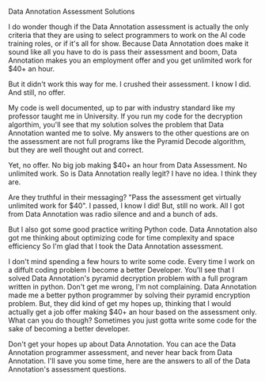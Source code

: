 Data Annotation Assessment Solutions

I do wonder though if the Data Annotation assessment is actually the only criteria that they are using to select 
programmers to work on the AI code training roles, or if it's all for show. Because Data Annotation 
does make it sound like all you have to do is pass their assessment and boom, 
Data Annotation makes you an employment offer and you get unlimited work for $40+ an hour. 

But it didn't work this way for me. I crushed their assessment. I know I did. And still, no offer.

My code is well documented, up to par with industry standard like my professor taught me in University. 
If you run my code for the decryption algorthim, you'll see that my solution solves the problem
that Data Annotation wanted me to solve. My answers to the other questions are on the assessment are not 
full programs like the Pyramid Decode algorithm, but they are well thought out and correct. 

Yet, no offer. No big job making $40+ an hour from Data Assessment. No unlimited work. 
So is Data Annotation really legit? I have no idea. I think they are. 

Are they truthful in their messaging?
"Pass the assessment get virtually unlimited work for $40".
I passed, I know I did! But, still no work. 
All I got from Data Annotation was radio silence and and a bunch of ads. 

But I also got some good practice writing Python code. 
Data Annotation also got me thinking about optimizing code for time complexity and space efficiency 
So I'm glad that I took the Data Annotation assessment. 

I don't mind spending a few hours to write some code. Every time I work on a diffult coding problem I become a better Developer. 
You'll see that I solved Data Annotation's pyramid decryption problem with a full program written in python. 
Don't get me wrong, I'm not complaining. Data Annotation made me a better python programmer by solving their pyramid encryption problem.
But, they did kind of get my hopes up, thinking that I would actually get a job offer making $40+ an hour based on the assessment only.
What can you do though? Sometimes you just gotta write some code for the sake of becoming a better developer. 

Don't get your hopes up about Data Annotation. 
You can ace the Data Annotation programmer assessment, and never hear back from Data Annotation. 
I'll save you some time, here are the answers to all of the Data Annotation's assessment questions. 
